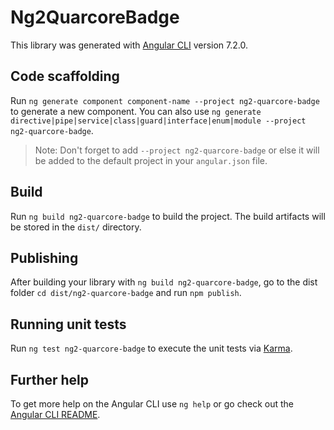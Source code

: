 # Ng2QuarcoreBadge

This library was generated with [Angular CLI](https://github.com/angular/angular-cli) version 7.2.0.

## Code scaffolding

Run `ng generate component component-name --project ng2-quarcore-badge` to generate a new component. You can also use `ng generate directive|pipe|service|class|guard|interface|enum|module --project ng2-quarcore-badge`.
> Note: Don't forget to add `--project ng2-quarcore-badge` or else it will be added to the default project in your `angular.json` file. 

## Build

Run `ng build ng2-quarcore-badge` to build the project. The build artifacts will be stored in the `dist/` directory.

## Publishing

After building your library with `ng build ng2-quarcore-badge`, go to the dist folder `cd dist/ng2-quarcore-badge` and run `npm publish`.

## Running unit tests

Run `ng test ng2-quarcore-badge` to execute the unit tests via [Karma](https://karma-runner.github.io).

## Further help

To get more help on the Angular CLI use `ng help` or go check out the [Angular CLI README](https://github.com/angular/angular-cli/blob/master/README.md).
